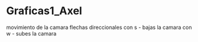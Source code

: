 # Graficas1_Axel

movimiento de la camara flechas direccionales
con s - bajas la camara
con w - subes la camara